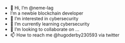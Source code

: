 - 👋 Hi, I’m @neme-lag
- I’m a newbie blockchain developer
- 👀 I’m interested in cybersecurity 
- 🌱 I’m currently learning cybersecurity 
- 💞️ I’m looking to collaborate on ...
- 📫 How to reach me @hugoderby230593 via twitter 

<!---
neme-lag/neme-lag is a ✨ special ✨ repository because its `README.md` (this file) appears on your GitHub profile.
You can click the Preview link to take a look at your changes.
--->
